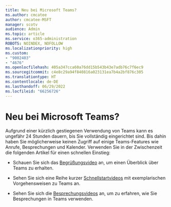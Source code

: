 ```yaml
---
title: Neu bei Microsoft Teams?
ms.author: cmcatee
author: cmcatee-MSFT
manager: scotv
audience: Admin
ms.topic: article
ms.service: o365-administration
ROBOTS: NOINDEX, NOFOLLOW
ms.localizationpriority: high
ms.custom:
- "9002403"
- "4676"
ms.openlocfilehash: 405a347cca60a76dd15b543b43e7adb76c7f6ec9
ms.sourcegitcommit: c4e8c29a94f840816a023131ea7b4a2bf876c305
ms.translationtype: HT
ms.contentlocale: de-DE
ms.lasthandoff: 06/29/2022
ms.locfileid: "66256726"
---
```

# <a name="new-to-teams"></a>Neu bei Microsoft Teams?

Aufgrund einer kürzlich gestiegenen Verwendung von Teams kann es ungefähr 24 Stunden dauern, bis Sie vollständig eingerichtet sind. Bis dahin haben Sie möglicherweise keinen Zugriff auf einige Teams-Features wie Anrufe, Besprechungen und Kalender. Verwenden Sie in der Zwischenzeit die folgenden Artikel für einen schnellen Einstieg: 

- Schauen Sie sich das [Begrüßungsvideo](https://support.office.com/article/welcome-to-microsoft-teams-b98d533f-118e-4bae-bf44-3df2470c2b12) an, um einen Überblick über Teams zu erhalten.

- Sehen Sie sich eine Reihe kurzer [Schnellstartvideos](https://support.office.com/article/video-what-is-microsoft-teams-422bf3aa-9ae8-46f1-83a2-e65720e1a34d) mit exemplarischen Vorgehensweisen zu Teams an.

- Sehen Sie sich die [Besprechungsvideos](https://support.office.com/article/join-a-teams-meeting-078e9868-f1aa-4414-8bb9-ee88e9236ee4) an, um zu erfahren, wie Sie Besprechungen in Teams verwenden.
